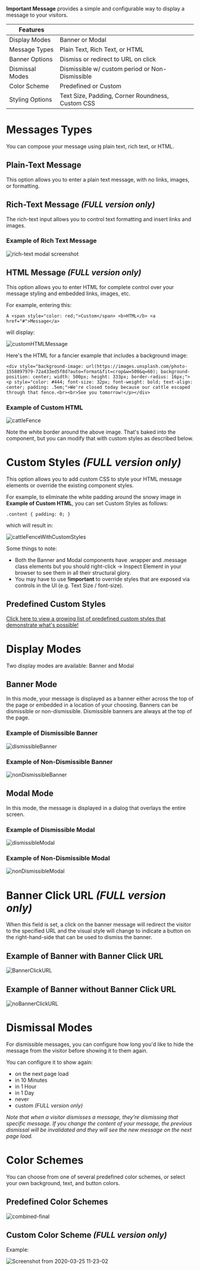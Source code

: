 **Important Message** provides a simple and configurable way to display a message to your visitors.

| **Features** | |
| --- | --- |
| Display Modes | Banner or Modal |
| Message Types | Plain Text, Rich Text, or HTML |
| Banner Options | Dismiss or redirect to URL on click |
| Dismissal Modes | Dismissible w/ custom period or Non-Dismissible |
| Color Scheme | Predefined or Custom |
| Styling Options | Text Size, Padding, Corner Roundness, Custom CSS |

# Messages Types
You can compose your message using plain text, rich text, or HTML.

## Plain-Text Message
This option allows you to enter a plain text message, with no links, images, or formatting.

## Rich-Text Message *(FULL version only)*
The rich-text input allows you to control text formatting and insert links and images.

### Example of Rich Text Message

![rich-text modal screenshot](https://user-images.githubusercontent.com/585182/77550943-0ebb8780-6e88-11ea-82bc-ef8598b1aacb.png)

## HTML Message *(FULL version only)*
This option allows you to enter HTML for complete control over your message styling and embedded links, images, etc.

For example, entering this:

```
A <span style="color: red;">Custom</span> <b>HTML</b> <a href="#">Message</a>
```

will display:

![customHTMLMessage](https://user-images.githubusercontent.com/585182/79355563-d568bb80-7f0b-11ea-9cf9-69915eb5f4f7.png)


Here's the HTML for a fancier example that includes a background image:

```
<div style="background-image: url(https://images.unsplash.com/photo-1558897979-72a433ed5f8d?auto=format&fit=crop&w=500&q=60); background-position: center; width: 500px; height: 333px; border-radius: 16px;"><p style="color: #444; font-size: 32px; font-weight: bold; text-align: center; padding: .5em;">We're closed today because our cattle escaped through that fence.<br><br>See you tomorrow!</p></div>
```

### Example of Custom HTML

![cattleFence](https://user-images.githubusercontent.com/585182/79467422-c34e5200-7fcb-11ea-8a41-721c2c9c525f.png)

Note the white border around the above image. That's baked into the component, but you can modify that with custom styles as described below.

# Custom Styles  *(FULL version only)*
This option allows you to add custom CSS to style your HTML message elements or override the existing component styles.

For example, to eliminate the white padding around the snowy image in **Example of Custom HTML**, you can set Custom Styles as follows:

```
.content { padding: 0; }
```

which will result in:

![cattleFenceWithCustomStyles](https://user-images.githubusercontent.com/585182/79482613-1251b280-7fdf-11ea-97d9-60cbc637ef01.png)

Some things to note:
- Both the Banner and Modal components have .wrapper and .message class elements but you should right-click -> Inspect Element in your browser to see them in all their structural glory.
- You may have to use **!important** to override styles that are exposed via controls in the UI (e.g. Text Size / font-size).

## Predefined Custom Styles

[Click here to view a growing list of predefined custom styles that demonstrate what's possible!](https://gist.github.com/derekenos/d42134d8c358715b793303d2a782eb7c)


# Display Modes

Two display modes are available: Banner and Modal

## Banner Mode

In this mode, your message is displayed as a banner either across the top of the page or embedded in a location of your choosing. Banners can be dismissible or non-dismissible. Dismissible banners are always at the top of the page.

### Example of Dismissible Banner

![dismissibleBanner](https://user-images.githubusercontent.com/585182/79354046-e0225100-7f09-11ea-9f80-e949f17f97a5.png)

### Example of Non-Dismissible Banner

![nonDismissibleBanner](https://user-images.githubusercontent.com/585182/79354629-a4d45200-7f0a-11ea-8737-8fa445f672ac.png)


## Modal Mode
In this mode, the message is displayed in a dialog that overlays the entire screen.

### Example of Dismissible Modal

![dismissibleModal](https://user-images.githubusercontent.com/585182/79355250-67bc8f80-7f0b-11ea-8054-058e26520b57.png)

### Example of Non-Dismissible Modal

![nonDismissibleModal](https://user-images.githubusercontent.com/585182/79355266-6c814380-7f0b-11ea-8323-258847f797a5.png)


# Banner Click URL *(FULL version only)*
When this field is set, a click on the banner message will redirect the visitor to the specified URL and the visual style will change to indicate a button on the right-hand-side that can be used to dismiss the banner.

## Example of Banner with Banner Click URL

![BannerClickURL](https://user-images.githubusercontent.com/585182/79352853-5aea6c80-7f08-11ea-891f-e1cd538e52f0.png)

## Example of Banner without Banner Click URL

![noBannerClickURL](https://user-images.githubusercontent.com/585182/79353311-e3690d00-7f08-11ea-878f-c805863644b6.png)

# Dismissal Modes
For dismissible messages, you can configure how long you'd like to hide the message from the visitor before showing it to them again.

You can configure it to show again:

- on the next page load
- in 10 Minutes
- in 1 Hour
- in 1 Day
- never
- custom *(FULL version only)*

_Note that when a visitor dismisses a message, they're dismissing that specific message. If you change the content of your message, the previous dismissal will be invalidated and they will see the new message on the next page load._


# Color Schemes
You can choose from one of several predefined color schemes, or select your own background, text, and button colors.

## Predefined Color Schemes

![combined-final](https://user-images.githubusercontent.com/585182/77785956-5894a100-7033-11ea-8203-27a736cb9d45.png)

## Custom Color Scheme  *(FULL version only)*

Example:

![Screenshot from 2020-03-25 11-23-02](https://user-images.githubusercontent.com/585182/77553326-0c0e6180-6e8b-11ea-99b9-f0c79cfec43f.png)
